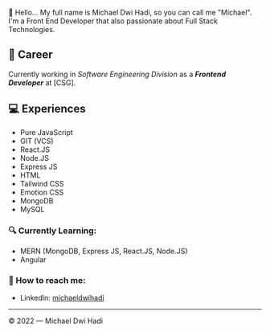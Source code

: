 👋 Hello... My full name is Michael Dwi Hadi, so you can call me "Michael". I'm a Front End Developer that also passionate about Full Stack Technologies.

## 💼 Career
Currently working in *Software Engineering Division* as a ***Frontend Developer*** at [CSG].

## 💻 Experiences
- Pure JavaScript
- GIT (VCS)
- React.JS
- Node.JS
- Express JS
- HTML
- Tailwind CSS
- Emotion CSS
- MongoDB
- MySQL

### 🔍 Currently Learning:
- MERN (MongoDB, Express JS, React.JS, Node.JS)
- Angular

### 🚀 How to reach me:
- LinkedIn: [michaeldwihadi](https://www.linkedin.com/in/michael-dwi-hadi/)

---

© 2022 — Michael Dwi Hadi
